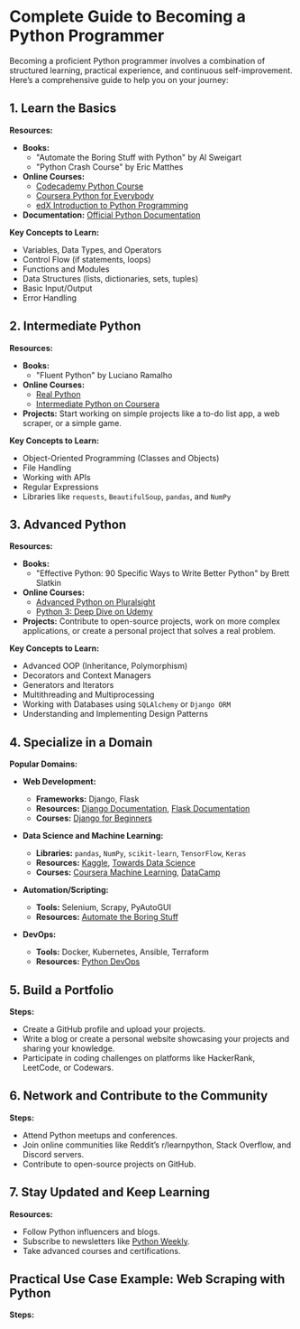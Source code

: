 # Complete Guide to Becoming a Python Programmer

Becoming a proficient Python programmer involves a combination of structured learning, practical experience, and continuous self-improvement. Here’s a comprehensive guide to help you on your journey:

## 1. Learn the Basics

**Resources:**
- **Books:**
  - "Automate the Boring Stuff with Python" by Al Sweigart
  - "Python Crash Course" by Eric Matthes
- **Online Courses:**
  - [Codecademy Python Course](https://www.codecademy.com/learn/learn-python-3)
  - [Coursera Python for Everybody](https://www.coursera.org/specializations/python)
  - [edX Introduction to Python Programming](https://www.edx.org/course/introduction-to-python-programming)
- **Documentation:** [Official Python Documentation](https://docs.python.org/3/)

**Key Concepts to Learn:**
- Variables, Data Types, and Operators
- Control Flow (if statements, loops)
- Functions and Modules
- Data Structures (lists, dictionaries, sets, tuples)
- Basic Input/Output
- Error Handling

## 2. Intermediate Python

**Resources:**
- **Books:**
  - "Fluent Python" by Luciano Ramalho
- **Online Courses:**
  - [Real Python](https://realpython.com/)
  - [Intermediate Python on Coursera](https://www.coursera.org/learn/intermediate-python)
- **Projects:** Start working on simple projects like a to-do list app, a web scraper, or a simple game.

**Key Concepts to Learn:**
- Object-Oriented Programming (Classes and Objects)
- File Handling
- Working with APIs
- Regular Expressions
- Libraries like `requests`, `BeautifulSoup`, `pandas`, and `NumPy`

## 3. Advanced Python

**Resources:**
- **Books:**
  - "Effective Python: 90 Specific Ways to Write Better Python" by Brett Slatkin
- **Online Courses:**
  - [Advanced Python on Pluralsight](https://www.pluralsight.com/courses/advanced-python)
  - [Python 3: Deep Dive on Udemy](https://www.udemy.com/course/python-3-deep-dive-part-1/)
- **Projects:** Contribute to open-source projects, work on more complex applications, or create a personal project that solves a real problem.

**Key Concepts to Learn:**
- Advanced OOP (Inheritance, Polymorphism)
- Decorators and Context Managers
- Generators and Iterators
- Multithreading and Multiprocessing
- Working with Databases using `SQLAlchemy` or `Django ORM`
- Understanding and Implementing Design Patterns

## 4. Specialize in a Domain

**Popular Domains:**
- **Web Development:**
  - **Frameworks:** Django, Flask
  - **Resources:** [Django Documentation](https://docs.djangoproject.com/en/stable/), [Flask Documentation](https://flask.palletsprojects.com/en/2.0.x/)
  - **Courses:** [Django for Beginners](https://www.udemy.com/course/python-and-django-full-stack-web-developer-bootcamp/)
  
- **Data Science and Machine Learning:**
  - **Libraries:** `pandas`, `NumPy`, `scikit-learn`, `TensorFlow`, `Keras`
  - **Resources:** [Kaggle](https://www.kaggle.com/), [Towards Data Science](https://towardsdatascience.com/)
  - **Courses:** [Coursera Machine Learning](https://www.coursera.org/learn/machine-learning), [DataCamp](https://www.datacamp.com/)
  
- **Automation/Scripting:**
  - **Tools:** Selenium, Scrapy, PyAutoGUI
  - **Resources:** [Automate the Boring Stuff](https://automatetheboringstuff.com/)
  
- **DevOps:**
  - **Tools:** Docker, Kubernetes, Ansible, Terraform
  - **Resources:** [Python DevOps](https://www.udemy.com/course/python-for-devops/)

## 5. Build a Portfolio

**Steps:**
- Create a GitHub profile and upload your projects.
- Write a blog or create a personal website showcasing your projects and sharing your knowledge.
- Participate in coding challenges on platforms like HackerRank, LeetCode, or Codewars.

## 6. Network and Contribute to the Community

**Steps:**
- Attend Python meetups and conferences.
- Join online communities like Reddit’s r/learnpython, Stack Overflow, and Discord servers.
- Contribute to open-source projects on GitHub.

## 7. Stay Updated and Keep Learning

**Resources:**
- Follow Python influencers and blogs.
- Subscribe to newsletters like [Python Weekly](https://www.pythonweekly.com/).
- Take advanced courses and certifications.

## Practical Use Case Example: Web Scraping with Python

**Steps:**
